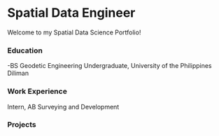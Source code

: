 # Spatial Data Engineer
Welcome to my Spatial Data Science Portfolio!

### Education
-BS Geodetic Engineering Undergraduate, University of the Philippines Diliman

### Work Experience
Intern, AB Surveying and Development

### Projects
